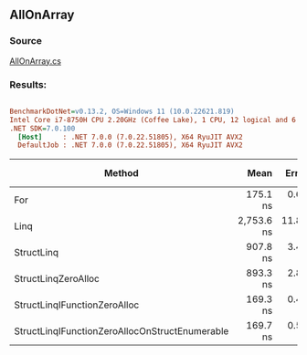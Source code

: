 ﻿## AllOnArray

### Source
[AllOnArray.cs](../../src/StructLinq.Benchmark/AllOnArray.cs)

### Results:
``` ini

BenchmarkDotNet=v0.13.2, OS=Windows 11 (10.0.22621.819)
Intel Core i7-8750H CPU 2.20GHz (Coffee Lake), 1 CPU, 12 logical and 6 physical cores
.NET SDK=7.0.100
  [Host]     : .NET 7.0.0 (7.0.22.51805), X64 RyuJIT AVX2
  DefaultJob : .NET 7.0.0 (7.0.22.51805), X64 RyuJIT AVX2


```
|                                         Method |       Mean |    Error |   StdDev | Ratio |   Gen0 | Allocated | Alloc Ratio |
|----------------------------------------------- |-----------:|---------:|---------:|------:|-------:|----------:|------------:|
|                                            For |   175.1 ns |  0.61 ns |  0.54 ns |  0.06 |      - |         - |        0.00 |
|                                           Linq | 2,753.6 ns | 11.84 ns | 11.08 ns |  1.00 | 0.0038 |      32 B |        1.00 |
|                                     StructLinq |   907.8 ns |  3.49 ns |  2.72 ns |  0.33 | 0.0067 |      32 B |        1.00 |
|                            StructLinqZeroAlloc |   893.3 ns |  2.89 ns |  2.56 ns |  0.32 |      - |         - |        0.00 |
|                   StructLinqIFunctionZeroAlloc |   169.3 ns |  0.45 ns |  0.42 ns |  0.06 |      - |         - |        0.00 |
| StructLinqIFunctionZeroAllocOnStructEnumerable |   169.7 ns |  0.50 ns |  0.47 ns |  0.06 |      - |         - |        0.00 |
